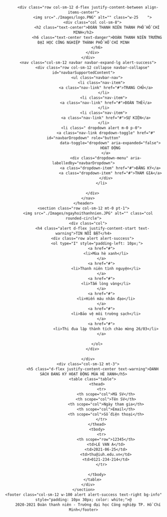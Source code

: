 <!DOCTYPE html>
<html lang="en">

<head>
    <meta charset="UTF-8">
    <meta http-equiv="X-UA-Compatible" content="IE=edge">
    <meta name="viewport" content="width=device-width, initial-scale=1.0">
    <title>Documen</title>
    <link rel="stylesheet" href="./CSS/Index.css">
    <link rel="stylesheet" href="./BS4/css/bootstrap.min.css">
    <script src="../jquery/jquery-3.6.0.min.js"></script>
    <script src="./BS4/js/bootstrap.bundle.min.js"></script>
    <script src="./BS4/js/bootstrap.min.js"></script>
</head>

<body>
    <header class="row col-sm-12">

        <div class="row col-sm-12 d-flex justify-content-between align-items-center">
            <img src="./Images/logo.PNG" alt="" class="w-25    ">
            <div class="col col-sm-8">
                <h2 class="text-center">ĐOÀN THANH NIÊN THÀNH PHỐ HỒ CHÍ MINH</h2>
                <h6 class="text-center text-danger">ĐOÀN THANH NIÊN TRƯỜNG ĐẠI HỌC CÔNG NGHIỆP THÀNH PHỐ HỒ CHÍ MINH
                </h6>
            </div>
        </div>
        <nav class="col-sm-12 navbar navbar-expand-lg alert-success">
            <div class="row col-sm-12 collapse navbar-collapse" id="navbarSupportedContent">
                <ul class="navbar-nav">
                    <li class="nav-item">
                        <a class="nav-link" href="#">TRANG CHỦ</a>
                      </li>
                      <li class="nav-item">
                        <a class="nav-link" href="#">ĐOÀN THỂ</a>
                      </li>
                      <li class="nav-item">
                        <a class="nav-link" href="#">SỰ KIỆN</a>
                      </li>
                    <li class=" dropdown alert m-0 p-0">
                        <a class="nav-link dropdown-toggle" href="#" id="navbarDropdown" role="button"
                            data-toggle="dropdown" aria-expanded="false">
                            HOẠT ĐỘNG
                        </a>
                        <div class="dropdown-menu" aria-labelledby="navbarDropdown">
                            <a class="dropdown-item" href="#">ĐĂNG KÝ</a>
                            <a class="dropdown-item" href="#">THAM GIA</a>
                        </div>
                    </li>
                    
            </div>
        </nav>
    </header>
    <section class="row col-sm-12 mt-0 pt-1">
        <img src="./Images/ngayhoithanhnien.JPG" alt="" class="col rounded-circle">
        <div class="col">
            <h4 class="alert d-flex justify-content-start text-warning">TIN NỔI BẬT</h4>
            <div class="row alert alert-success">
                <ol type="I" style="padding-left: 10px;">
                    <a href="#">
                        <li>Mùa hè xanh</li>
                    </a>
                    <a href="#">
                        <li>Thanh niên tình nguyện</li>
                    </a>
                    <a href="#">
                        <li>Tấm lòng vàng</li>
                    </a>
                    <a href="#">
                        <li>Hiến máu nhân đạo</li>
                    </a>
                    <a href="#">
                        <li>Bảo vệ môi trường sạch</li>
                    </a>
                    <a href="#">
                        <li>Thi đua lập thành tích chào mừng 26/03</li>
                    </a>

                </ol>
            </div>

        </div>
        <div class="col-sm-12 mt-3">
            <h5 class="d-flex justify-content-center text-warning">DANH SÁCH ĐANG KÝ HOẠT ĐỘNG MÙA HÈ XANH</h5>
            <table class="table">
                <thead>
                    <tr>
                        <th scope="col">Mã SV</th>
                        <th scope="col">Tên SV</th>
                        <th scope="col">Ngày tham gia</th>
                        <th scope="col">Email</th>
                        <th scope="col">Số điện thoại</th>
                    </tr>
                </thead>
                <tbody>
                    <tr>
                        <th scope="row">12345</th>
                        <td>LE VAN A</td>
                        <td>2021-06-25</td>
                        <td>thu@iuh.edu.vn</td>
                        <td>0121-234-214</td>
                    </tr>

                </tbody>
            </table>
        </div>
    </section>
    <footer class="col-sm-12 w-100 alert alert-success text-right bg-info" style="padding: 10px 30px; color: white;">@
        2020-2021 Đoàn thanh niên - Trường đại học Công nghiệp TP. Hồ Chí Minh</footer>
</body>

</html>
